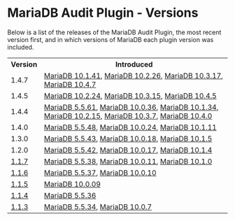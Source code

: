 # MariaDB Audit Plugin - Versions

Below is a list of the releases of the MariaDB Audit Plugin, the most recent version first, and in which versions of MariaDB each plugin version was included.

<table><tbody><tr><th>Version</th><th>Introduced</th></tr>
<tr><td>1.4.7</td><td><a href="/kb/en/mariadb-10141-release-notes/">MariaDB 10.1.41</a>, <a href="/kb/en/mariadb-10226-release-notes/">MariaDB 10.2.26</a>, <a href="/kb/en/mariadb-10317-release-notes/">MariaDB 10.3.17</a>, <a href="/kb/en/mariadb-1047-release-notes/">MariaDB 10.4.7</a></td></tr>
<tr><td>1.4.5</td><td><a href="/kb/en/mariadb-10224-release-notes/">MariaDB 10.2.24</a>, <a href="/kb/en/mariadb-10315-release-notes/">MariaDB 10.3.15</a>, <a href="/kb/en/mariadb-1045-release-notes/">MariaDB 10.4.5</a></td></tr>
<tr><td>1.4.4</td><td><a href="/kb/en/mariadb-5561-release-notes/">MariaDB 5.5.61</a>, <a href="/kb/en/mariadb-10036-release-notes/">MariaDB 10.0.36</a>, <a href="/kb/en/mariadb-10134-release-notes/">MariaDB 10.1.34</a>, <a href="/kb/en/mariadb-10215-release-notes/">MariaDB 10.2.15</a>, <a href="/kb/en/mariadb-1037-release-notes/">MariaDB 10.3.7</a>, <a href="/kb/en/mariadb-1040-release-notes/">MariaDB 10.4.0</a></td></tr>
<tr><td>1.4.0</td><td><a href="/kb/en/mariadb-5548-release-notes/">MariaDB 5.5.48</a>, <a href="/kb/en/mariadb-10024-release-notes/">MariaDB 10.0.24</a>, <a href="/kb/en/mariadb-10111-release-notes/">MariaDB 10.1.11</a></td></tr>
<tr><td>1.3.0</td><td><a href="/kb/en/mariadb-5543-release-notes/">MariaDB 5.5.43</a>, <a href="/kb/en/mariadb-10018-release-notes/">MariaDB 10.0.18</a>, <a href="/kb/en/mariadb-1015-release-notes/">MariaDB 10.1.5</a></td></tr>
<tr><td>1.2.0</td><td><a href="/kb/en/mariadb-5542-release-notes/">MariaDB 5.5.42</a>, <a href="/kb/en/mariadb-10017-release-notes/">MariaDB 10.0.17</a>, <a href="/kb/en/mariadb-1014-release-notes/">MariaDB 10.1.4</a></td></tr>
<tr><td><a href="/kb/en/mariadb-audit-plugin-117-release-notes/">1.1.7</a></td><td><a href="/kb/en/mariadb-5538-release-notes/">MariaDB 5.5.38</a>, <a href="/kb/en/mariadb-10011-release-notes/">MariaDB 10.0.11</a>, <a href="/kb/en/mariadb-1010-release-notes/">MariaDB 10.1.0</a></td></tr>
<tr><td><a href="/kb/en/mariadb-audit-plugin-116-release-notes/">1.1.6</a></td><td><a href="/kb/en/mariadb-5537-release-notes/">MariaDB 5.5.37</a>, <a href="/kb/en/mariadb-10010-release-notes/">MariaDB 10.0.10</a></td></tr>
<tr><td><a href="/kb/en/mariadb-audit-plugin-115-release-notes/">1.1.5</a></td><td><a href="/kb/en/mariadb-10009-release-notes/">MariaDB 10.0.09</a></td></tr>
<tr><td><a href="/kb/en/mariadb-audit-plugin-114-release-notes/">1.1.4</a></td><td><a href="/kb/en/mariadb-5536-release-notes/">MariaDB 5.5.36</a></td></tr>
<tr><td><a href="/kb/en/mariadb-audit-plugin-113-release-notes/">1.1.3</a></td><td><a href="/kb/en/mariadb-5534-release-notes/">MariaDB 5.5.34</a>, <a href="/kb/en/mariadb-1007-release-notes/">MariaDB 10.0.7</a></td></tr>
</tbody></table>